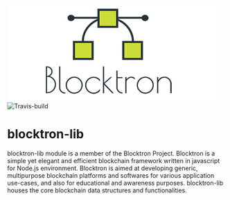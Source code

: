 ![logo](blocktron.png)
![Travis-build](https://travis-ci.org/Blocktron-Project/blocktron-lib.svg?branch=master)
# blocktron-lib
blocktron-lib module is a member of the Blocktron Project. Blocktron is a simple yet elegant and efficient blockchain framework written in javascript for Node.js environment. Blocktron is aimed at developing generic, multipurpose blockchain platforms and softwares for various application use-cases, and also for educational and awareness purposes.
blocktron-lib houses the core blockchain data structures and functionalities.

